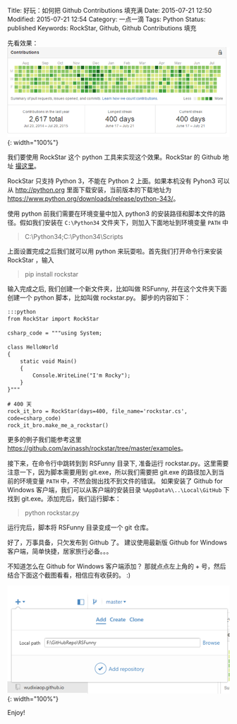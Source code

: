 Title: 好玩：如何把 Github Contributions 填充满
Date: 2015-07-21 12:50
Modified: 2015-07-21 12:54
Category: 一点一滴
Tags: Python
Status: published
Keywords: RockStar, Github, Github Contributions 填充

先看效果：  
![rockstar](images/RockStar/rockstar.PNG){: width="100%"}

我们要使用 RockStar 这个 python 工具来实现这个效果。RockStar 的 Github 地址 [撮这里](https://github.com/avinassh/rockstar)。

RockStar 只支持 Python 3，不能在 Python 2 上面。如果本机没有 Pyhon3 可以从 <http://python.org> 里面下载安装，当前版本的下载地址为 <https://www.python.org/downloads/release/python-343/>。

使用 python 前我们需要在环境变量中加入 python3 的安装路径和脚本文件的路径。假如我们安装在 `C:\Python34` 文件夹下，则加入下面地址到环境变量 `PATH` 中

> C:\Python34;C:\Python34\Scripts


上面设置完成之后我们就可以用 python 来玩耍啦。首先我们打开命令行来安装 RockStar ，输入

> pip install rockstar

输入完成之后, 我们创建一个新文件夹，比如叫做 RSFunny, 并在这个文件夹下面创建一个 python 脚本，比如叫做 rockstar.py。 脚步的内容如下：

	:::python
	from RockStar import RockStar

	csharp_code = """using System;
	
	class HelloWorld
	{
	    static void Main()
	    {
	        Console.WriteLine("I'm Rocky");
	    }
	}"""
	
	# 400 天
	rock_it_bro = RockStar(days=400, file_name='rockstar.cs', code=csharp_code)
	rock_it_bro.make_me_a_rockstar()

更多的例子我们能参考这里 <https://github.com/avinassh/rockstar/tree/master/examples>。
	
接下来，在命令行中跳转到到 RSFunny 目录下, 准备运行 rockstar.py。这里需要注意一下，因为脚本需要用到 git.exe，所以我们需要把 git.exe 的路径加入到当前的环境变量 `PATH` 中，不然会抛出找不到文件的错误。
如果安装了 Github for Windows 客户端，我们可以从客户端的安装目录 `%AppData%\..\Local\GitHub` 下找到 git.exe。添加完后，我们运行脚本：  

> python rockstar.py

运行完后，脚本将 RSFunny 目录变成一个 git 仓库。

好了，万事具备，只欠发布到 Github 了。 建议使用最新版 Github for Windows 客户端，简单快捷，居家旅行必备。。。

不知道怎么在 Github for Windows 客户端添加？ 那就点点左上角的 + 号，然后结合下面这个截图看看，相信应有收获的。 :) 

![gitAddRepo](images/RockStar/gitAddRepo.PNG){: width="100%"}

Enjoy!
